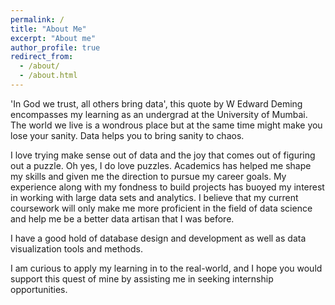 ```yaml
---
permalink: /
title: "About Me"
excerpt: "About me"
author_profile: true
redirect_from: 
  - /about/
  - /about.html
---
```


'In God we trust, all others bring data', this quote by W Edward Deming encompasses my learning as an undergrad at the University of Mumbai. The world we live is a wondrous place but at the same time might make you lose your sanity. Data helps you to bring sanity to chaos.

I love trying make sense out of data and the joy that comes out of figuring out a puzzle. Oh yes, I do love puzzles. Academics has helped me shape my skills and given me the direction to pursue my career goals. My experience along with my fondness to build projects has buoyed my interest in working with large data sets and analytics. I believe that my current coursework will only make me more proficient in the field of data science and help me be a better data artisan that I was before.

I have a good hold of database design and development as well as data visualization tools and methods.

I am curious to apply my learning in to the real-world, and I hope you would support this quest of mine by assisting me in seeking internship opportunities.
